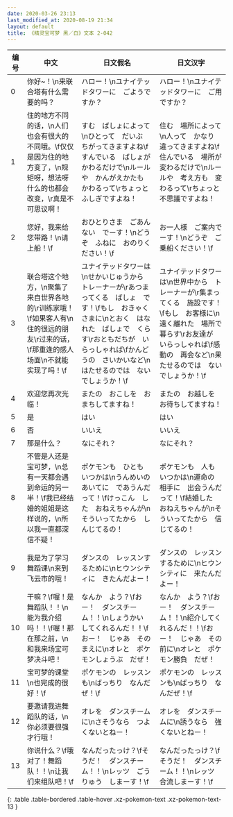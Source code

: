 ```yaml
---
date: 2020-03-26 23:13
last_modified_at: 2020-08-19 21:34
layout: default
title: 《精灵宝可梦 黑／白》文本 2-042
---
```

| 编号 | 中文 | 日文假名 | 日文汉字 |
| ---- | ---- | ---- | --- |
| 0 | 你好~！\n来联合塔有什么需要的吗？ | ハロー！\nユナイテッドタワーに　ごようですか？ | ハロー！\nユナイテッドタワーに　ご用ですか？ |
| 1 | 住的地方不同的话，\n人们也会有很大的不同哦。\f仅仅是因为住的地方变了，\n规矩呀，想法呀什么的也都会改变，\r真是不可思议啊！ | すむ　ばしょによって\nひとって　だいぶ　ちがってきますよね\fすんでいる　ばしょが　かわるだけで\nルールや　かんがえかたも　かわるって\rちょっと　ふしぎですよね！ | 住む　場所によって\n人って　かなり　違ってきますよね\f住んでいる　場所が　変わるだけで\nルールや　考え方も　変わるって\rちょっと　不思議ですよね！ |
| 2 | 您好，我来给您带路！\n请上船！\f | おひとりさま　ごあんない　でーす！\nどうぞ　ふねに　おのりください！\f | お一人様　ご案内でーす！\nどうぞ　ご乗船ください！\f |
| 3 | 联合塔这个地方，\n聚集了来自世界各地的\r训练家哦！\f如果客人有\n住的很远的朋友\r过来的话，\f那重逢的感人场面\n不就能实现了吗！\f | ユナイテッドタワーは\nせかいじゅうから　トレーナーが\rあつまってくる　ばしょ　です！\fもし　おきゃくさまに\nとおく　はなれた　ばしょで　くらす\rおともだちが　いらっしゃれば\fかんどうの　さいかいなど\nはたせるのでは　ないでしょうか！\f | ユナイテッドタワーは\n世界中から　トレーナーが\r集まってくる　施設です！\fもし　お客様に\n遠く離れた　場所で　暮らす\rお友達が　いらっしゃれば\f感動の　再会など\n果たせるのでは　ないでしょうか！\f |
| 4 | 欢迎您再次光临！ | またの　おこしを　おまちしてますね！ | またの　お越しを　お待ちしてますね！ |
| 5 | 是 | はい | はい |
| 6 | 否 | いいえ | いいえ |
| 7 | 那是什么？ | なにそれ？ | なにそれ？ |
| 8 | 不管是人还是宝可梦，\n总有一天都会遇到命运的另一半！\f我已经结婚的姐姐是这样说的，\n所以我一直都深信不疑！ | ポケモンも　ひとも　いつかは\nうんめいの　あいてに　であうんだって！\fけっこん　した　おねえちゃんが\nそういってたから　しんじてるの！ | ポケモンも　人も　いつかは\n運命の　相手に　出会うんだって！\f結婚した　おねえちゃんが\nそういってたから　信じてるの！ |
| 9 | 我是为了学习舞蹈课\n来到飞云市的哦！ | ダンスの　レッスンするために\nヒウンシティに　きたんだよー！ | ダンスの　レッスンするために\nヒウンシティに　来たんだよー！ |
| 10 | 干嘛？\f喔！是舞蹈队！！\n能为我介绍吗！！\f喔！那在那之前，\n和我来场宝可梦决斗吧！ | なんか　よう？\fおー！　ダンスチーム！！\nしょうかい　してくれるんだ！！\fおー！　じゃあ　そのまえに\nオレと　ポケモンしょうぶ　だぜ！ | なんか　よう？\fおー！　ダンスチーム！！\n紹介してくれるんだ！！\fおー！　じゃあ　その前に\nオレと　ポケモン勝負　だぜ！ |
| 11 | 宝可梦的课堂\n也完成的很好！\f | ポケモンの　レッスンも\nばっちり　なんだぜ！\f | ポケモンの　レッスンも\nばっちり　なんだぜ！\f |
| 12 | 要邀请我进舞蹈队的话，\n你必须要很强才行哦！ | オレを　ダンスチームに\nさそうなら　つよくないとねー！ | オレを　ダンスチームに\n誘うなら　強くないとねー！ |
| 13 | 你说什么？\f哦对了！舞蹈队！！\n让我们来组队吧！\f | なんだったっけ？\fそうだ！　ダンスチーム！！\nレッツ　ごうりゅう　しまーす！\f | なんだったっけ？\fそうだ！　ダンスチーム！！\nレッツ　合流しまーす！\f |
{: .table .table-bordered .table-hover .xz-pokemon-text .xz-pokemon-text-13 }